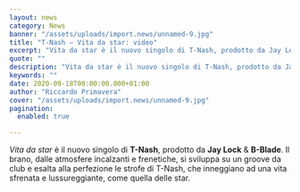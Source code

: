 ```yaml
---
layout: news
category: News
banner: "/assets/uploads/import.news/unnamed-9.jpg"
title: "T-Nash – Vita da star: video"
excerpt: "Vita da star è il nuovo singolo di T-Nash, prodotto da Jay Lock & B-Blade. Il brano, dalle atmosfere incalzanti e frenetiche, si sviluppa su un groove da club e esalta alla perfezione le strofe di T-Nash, che inneggiano ad una vita sfrenata e lussureggiante, come quella delle star"
quote: ""
description: "Vita da star è il nuovo singolo di T-Nash, prodotto da Jay Lock & B-Blade. Il brano, dalle atmosfere incalzanti e frenetiche, si sviluppa su un groove da club e esalta alla perfezione le strofe di T-Nash, che inneggiano ad una vita sfrenata e lussureggiante, come quella delle star"
keywords: ""
date: 2020-09-18T00:00:00.000+01:00
author: "Riccardo Primavera"
cover: "/assets/uploads/import.news/unnamed-9.jpg"
pagination:
  enabled: true

---
```


_Vita da star_ è il nuovo singolo di **T-Nash**, prodotto da **Jay Lock** & **B-Blade**. Il brano, dalle atmosfere incalzanti e frenetiche, si sviluppa su un groove da club e esalta alla perfezione le strofe di T-Nash, che inneggiano ad una vita sfrenata e lussureggiante, come quella delle star.